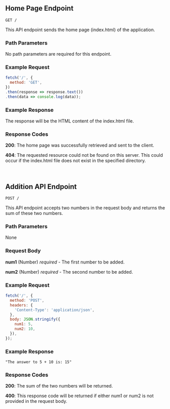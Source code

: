 ## Home Page Endpoint

```
GET /
```

This API endpoint sends the home page (index.html) of the application.

### Path Parameters

No path parameters are required for this endpoint.

### Example Request

```javascript
fetch('/', {
  method: 'GET',
})
.then(response => response.text())
.then(data => console.log(data));
```

### Example Response

The response will be the HTML content of the index.html file.

### Response Codes

**200**: The home page was successfully retrieved and sent to the client.

**404**: The requested resource could not be found on this server. This could occur if the index.html file does not exist in the specified directory.

<br />

## Addition API Endpoint

```
POST /
```

This API endpoint accepts two numbers in the request body and returns the sum of these two numbers.

### Path Parameters

None

### Request Body

**num1** (Number) *required* - The first number to be added.

**num2** (Number) *required* - The second number to be added.

### Example Request

```javascript
fetch('/', {
  method: 'POST',
  headers: {
    'Content-Type': 'application/json',
  },
  body: JSON.stringify({
    num1: 5,
    num2: 10,
  }),
});
```

### Example Response

```
"The answer to 5 + 10 is: 15"
```

### Response Codes

**200**: The sum of the two numbers will be returned.

**400**: This response code will be returned if either num1 or num2 is not provided in the request body.

<br />

